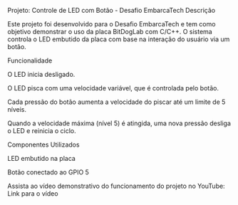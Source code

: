 Projeto: Controle de LED com Botão - Desafio EmbarcaTech
 Descrição

Este projeto foi desenvolvido para o Desafio EmbarcaTech e tem como objetivo demonstrar o uso da placa BitDogLab com C/C++. O sistema controla o LED embutido da placa com base na interação do usuário via um botão.

Funcionalidade

O LED inicia desligado.

O LED pisca com uma velocidade variável, que é controlada pelo botão.

Cada pressão do botão aumenta a velocidade do piscar até um limite de 5 níveis.

Quando a velocidade máxima (nível 5) é atingida, uma nova pressão desliga o LED e reinicia o ciclo.

Componentes Utilizados

LED embutido na placa

Botão conectado ao GPIO 5

Assista ao vídeo demonstrativo do funcionamento do projeto no YouTube:
Link para o vídeo

